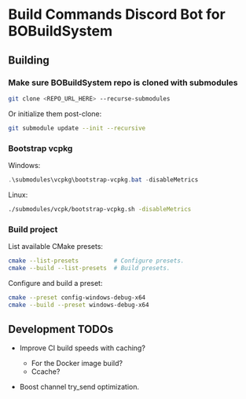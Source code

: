 # Build Commands Discord Bot for BOBuildSystem

## Building

### Make sure BOBuildSystem repo is cloned with submodules

```bash
git clone <REPO_URL_HERE> --recurse-submodules  
```

Or initialize them post-clone:

```bash
git submodule update --init --recursive
```

### Bootstrap vcpkg

Windows:

```powershell
.\submodules\vcpkg\bootstrap-vcpkg.bat -disableMetrics
```

Linux:

```bash
./submodules/vcpk/bootstrap-vcpkg.sh -disableMetrics
```

### Build project

List available CMake presets:

```bash
cmake --list-presets          # Configure presets.
cmake --build --list-presets  # Build presets.
```

Configure and build a preset:

```bash
cmake --preset config-windows-debug-x64
cmake --build --preset windows-debug-x64
```

## Development TODOs

- Improve CI build speeds with caching?
  - For the Docker image build?
  - Ccache?

- Boost channel try_send optimization.
